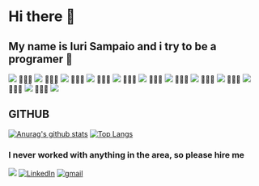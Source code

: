 # Hi there 👋
## My name is Iuri Sampaio and i try to be a programer 🤙

<img src="https://img.shields.io/badge/HTML5-ff7851?logo=html&logoColor=white&style=flat-square" /> 👨🏾‍💻 <img src="https://img.shields.io/badge/CSS3-44b2fb?logo=css&logoColor=white&style=flat-square" /> 👨🏾‍💻 <img src="https://img.shields.io/badge/JavaScript-ffc742?logo=javascript&logoColor=white&style=flat-square" /> 👨🏾‍💻 <img src="https://img.shields.io/badge/TypeScript-1cf3b7?logo=typescript&logoColor=white&style=flat-square" /> 👨🏾‍💻 <img src="https://img.shields.io/badge/Python-0000af?logo=python&logoColor=white&style=flat-square" /> 👨🏾‍💻 <img src="https://img.shields.io/badge/Kotlin-1fc4b4?logo=kotlin&logoColor=white&style=flat-square" /> 👨🏾‍💻 <img src="https://img.shields.io/badge/PHP-00faff?logo=php&logoColor=white&style=flat-square" /> 👨🏾‍💻 <img src="https://img.shields.io/badge/Java-FF0000?logo=java&logoColor=white&style=flat-square" /> 👨🏾‍💻 <img src="https://img.shields.io/badge/-Da0500?logo=C&logoColor=white&style=flat-square" /> 👨🏾‍💻 <img src="https://img.shields.io/badge/MySql-aaa0af?logo=mysql&logoColor=000&style=flat-square" /> 👨🏾‍💻 <img src="https://img.shields.io/badge/sqlite-aa30af?logo=sqlite&logoColor=white&style=flat-square" /> 👨🏾‍💻 <img src="https://img.shields.io/badge/ShellScripting-00ff00?logo=Linux&logoColor=000&style=flat-square" /> 

## GITHUB
[![Anurag's github stats](https://github-readme-stats.vercel.app/api?username=IuriSampaio&hide=issues&show_icons=true&title_color=aaa&text_color=ddd&icon_color=aabbff&bg_color=232323)](https://github.com/anuraghazra/github-readme-stats)
[![Top Langs](https://github-readme-stats.vercel.app/api/top-langs/?username=IuriSampaio&layout=compact&title_color=61dafb&text_color=FFFFFF&icon_color=61dafb&bg_color=20232a)](https://github.com/anuraghazra/github-readme-stats)


### I never worked with anything in the area, so please hire me

<a href="./CV-IuriSampaio.pdf"><img src="https://img.shields.io/badge/🔽Look_My_CV-002366?logo=curriculum&logoColor=white&style=flat-square"/></a>
<a href="https://www.linkedin.com/in/iuri-sampaio/"><img src="https://img.shields.io/badge/LinkedIn-%230077B5.svg?&style=flat-square&logo=linkedin&logoColor=white" alt="LinkedIn"></a>
<a href="https://www.gmail.com/iurisampaio18@gmail.com"><img src="https://img.shields.io/badge/Gmail-%23E4405F.svg?&style=flat-square&logo=gmail&logoColor=white" alt="gmail"></a>
